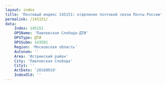 ```yaml
---
layout: index
title: 'Почтовый индекс 145151: отделение почтовой связи Почты России'
permalink: /145151/
data:
    Index: 145151
    OPSName: 'Павловская Слобода-ДТИ'
    OPSType: ДТИ
    OPSSubm: 143581
    Region: 'Московская область'
    Autonom: ''
    Area: 'Истринский район'
    City: 'Павловская Слобода'
    City1: ''
    ActDate: '20160919'
    IndexOld: ''
---
```

